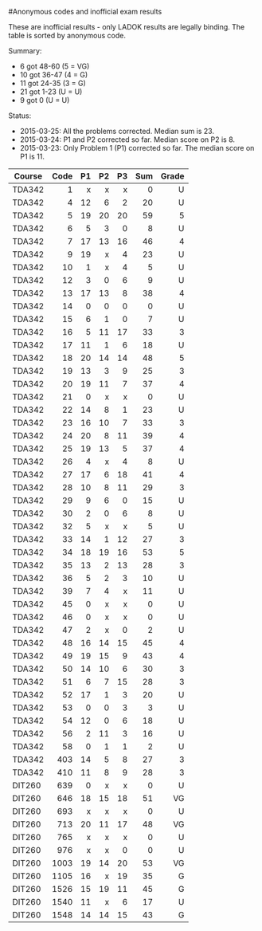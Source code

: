 #Anonymous codes and inofficial exam results

These are inofficial results - only LADOK results are legally binding.
The table is sorted by anonymous code.

Summary:
*  6 got 48-60 (5 = VG)
* 10 got 36-47 (4 = G)
* 11 got 24-35 (3 = G)
* 21 got  1-23 (U = U)
*  9 got 0     (U = U)

Status:
* 2015-03-25: All the problems corrected. Median sum is 23.
* 2015-03-24: P1 and P2 corrected so far. Median score on P2 is 8.
* 2015-03-23: Only Problem 1 (P1) corrected so far. The median score on P1 is 11.


| Course | Code | P1 | P2 | P3 | Sum | Grade |
| ------ | ----:|---:|---:|---:| ---:| -----:|
| TDA342 |    1 |  x |  x |  x |   0 |   U   |
| TDA342 |    4 | 12 |  6 |  2 |  20 |   U   |
| TDA342 |    5 | 19 | 20 | 20 |  59 |   5   |
| TDA342 |    6 |  5 |  3 |  0 |   8 |   U   |
| TDA342 |    7 | 17 | 13 | 16 |  46 |   4   |
| TDA342 |    9 | 19 |  x |  4 |  23 |   U   |
| TDA342 |   10 |  1 |  x |  4 |   5 |   U   |
| TDA342 |   12 |  3 |  0 |  6 |   9 |   U   |
| TDA342 |   13 | 17 | 13 |  8 |  38 |   4   |
| TDA342 |   14 |  0 |  0 |  0 |   0 |   U   |
| TDA342 |   15 |  6 |  1 |  0 |   7 |   U   |
| TDA342 |   16 |  5 | 11 | 17 |  33 |   3   |
| TDA342 |   17 | 11 |  1 |  6 |  18 |   U   |
| TDA342 |   18 | 20 | 14 | 14 |  48 |   5   |
| TDA342 |   19 | 13 |  3 |  9 |  25 |   3   |
| TDA342 |   20 | 19 | 11 |  7 |  37 |   4   |
| TDA342 |   21 |  0 |  x |  x |   0 |   U   |
| TDA342 |   22 | 14 |  8 |  1 |  23 |   U   |
| TDA342 |   23 | 16 | 10 |  7 |  33 |   3   |
| TDA342 |   24 | 20 |  8 | 11 |  39 |   4   |
| TDA342 |   25 | 19 | 13 |  5 |  37 |   4   |
| TDA342 |   26 |  4 |  x |  4 |   8 |   U   |
| TDA342 |   27 | 17 |  6 | 18 |  41 |   4   |
| TDA342 |   28 | 10 |  8 | 11 |  29 |   3   |
| TDA342 |   29 |  9 |  6 |  0 |  15 |   U   |
| TDA342 |   30 |  2 |  0 |  6 |   8 |   U   |
| TDA342 |   32 |  5 |  x |  x |   5 |   U   |
| TDA342 |   33 | 14 |  1 | 12 |  27 |   3   |
| TDA342 |   34 | 18 | 19 | 16 |  53 |   5   |
| TDA342 |   35 | 13 |  2 | 13 |  28 |   3   |
| TDA342 |   36 |  5 |  2 |  3 |  10 |   U   |
| TDA342 |   39 |  7 |  4 |  x |  11 |   U   |
| TDA342 |   45 |  0 |  x |  x |   0 |   U   |
| TDA342 |   46 |  0 |  x |  x |   0 |   U   |
| TDA342 |   47 |  2 |  x |  0 |   2 |   U   |
| TDA342 |   48 | 16 | 14 | 15 |  45 |   4   |
| TDA342 |   49 | 19 | 15 |  9 |  43 |   4   |
| TDA342 |   50 | 14 | 10 |  6 |  30 |   3   |
| TDA342 |   51 |  6 |  7 | 15 |  28 |   3   |
| TDA342 |   52 | 17 |  1 |  3 |  20 |   U   |
| TDA342 |   53 |  0 |  0 |  3 |   3 |   U   |
| TDA342 |   54 | 12 |  0 |  6 |  18 |   U   |
| TDA342 |   56 |  2 | 11 |  3 |  16 |   U   |
| TDA342 |   58 |  0 |  1 |  1 |   2 |   U   |
| TDA342 |  403 | 14 |  5 |  8 |  27 |   3   |
| TDA342 |  410 | 11 |  8 |  9 |  28 |   3   |
| DIT260 |  639 |  0 |  x |  x |   0 |   U   |
| DIT260 |  646 | 18 | 15 | 18 |  51 |  VG   |
| DIT260 |  693 |  x |  x |  x |   0 |   U   |
| DIT260 |  713 | 20 | 11 | 17 |  48 |  VG   |
| DIT260 |  765 |  x |  x |  x |   0 |   U   |
| DIT260 |  976 |  x |  x |  0 |   0 |   U   |
| DIT260 | 1003 | 19 | 14 | 20 |  53 |  VG   |
| DIT260 | 1105 | 16 |  x | 19 |  35 |   G   |
| DIT260 | 1526 | 15 | 19 | 11 |  45 |   G   |
| DIT260 | 1540 | 11 |  x |  6 |  17 |   U   |
| DIT260 | 1548 | 14 | 14 | 15 |  43 |   G   |
